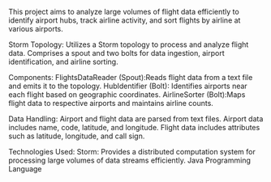 This project aims to analyze large volumes of flight data efficiently to identify airport hubs, track airline activity, and sort flights by airline at various airports.

Storm Topology: Utilizes a Storm topology to process and analyze flight data. Comprises a spout and two bolts for data ingestion, airport identification, and airline sorting.

Components:
  FlightsDataReader (Spout):Reads flight data from a text file and emits it to the topology.
  HubIdentifier (Bolt): Identifies airports near each flight based on geographic coordinates.
  AirlineSorter (Bolt):Maps flight data to respective airports and maintains airline counts.

Data Handling:
  Airport and flight data are parsed from text files.
  Airport data includes name, code, latitude, and longitude.
  Flight data includes attributes such as latitude, longitude, and call sign.

Technologies Used:
  Storm: Provides a distributed computation system for processing large volumes of data streams efficiently.
  Java Programming Language
